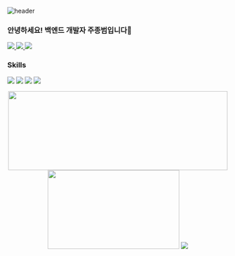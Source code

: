 ![header](https://capsule-render.vercel.app/api?type=Rounded&color=gradient&height=150&section=header&text=Jong%20Bum%20Joo&fontSize=90)

### 안녕하세요! 백엔드 개발자 주종범입니다👋
<a href="jjb8966@naver.com">
  <img src="https://img.shields.io/badge/mail-7058E8?style=flat&logo=Gmail&logoColor=white"/>
</a>
<a href="https://velog.io/@jjb8966">
  <img src="https://img.shields.io/badge/Velog-3DDC84?style=flat&logo=Velog&logoColor=white"/>
</a>
<a href="https://hits.seeyoufarm.com"><img src="https://hits.seeyoufarm.com/api/count/incr/badge.svg?url=https%3A%2F%2Fgithub.com%2Fjjb8966&count_bg=%23FFAE40&title_bg=%23555555&icon=&icon_color=%23E7E7E7&title=visit&edge_flat=false"/></a>

### Skills
<img src="https://img.shields.io/badge/java-orange?style=for-the-badge&logo=java"/> <img src="https://img.shields.io/badge/spring-6DB33F?style=for-the-badge&logo=spring&logoColor=white"/> <img src="https://img.shields.io/badge/MySQL-blue?style=for-the-badge&logo=MySQL&logoColor=white"/> <img src="https://img.shields.io/badge/IntelliJ-A111C4?style=for-the-badge&logo=IntelliJIDEA&logoColor=white"/>

<p align="center">
  <img src="https://github-readme-stats.vercel.app/api?username=jjb8966&theme=gruvbox&hide=issues,contribs" height="180" width="500"/>
  <img src="https://github-readme-stats.vercel.app/api/top-langs/?username=jjb8966&layout=compact&theme=gruvbox" height="180" width="300"/>
  <img src="http://mazassumnida.wtf/api/generate_badge?boj=jjb8966"/>
</p>
